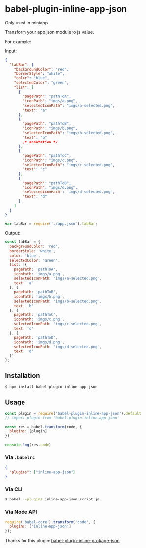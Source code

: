# babel-plugin-inline-app-json

Only used in miniapp

Transform your app.json module to js value.

For example: 

Input:
```json
{
  "tabBar": {
    "backgroundColor": "red",
    "borderStyle": "white",
    "color": "blue",
    "selectedColor": "green",
    "list": [
      {
        "pagePath": "pathToA",
        "iconPath": "imgs/a.png",
        "selectedIconPath": "imgs/a-selected.png",
        "text": "a"
      },
      {
        "pagePath": "pathToB",
        "iconPath": "imgs/b.png",
        "selectedIconPath": "imgs/b-selected.png",
        "text": "b"
        /* annotation */
      },
      {
        "pagePath": "pathToC",
        "iconPath": "imgs/c.png",
        "selectedIconPath": "imgs/c-selected.png",
        "text": "c"
      },
      {
        "pagePath": "pathToD",
        "iconPath": "imgs/d.png",
        "selectedIconPath": "imgs/d-selected.png",
        "text": "d"
      }
    ]
  }
}
```

```js
var tabBar = require('./app.json').tabBar;
```

Output:
```js
const tabBar = {
  backgroundColor: 'red',
  borderStyle: 'white',
  color: 'blue',
  selectedColor: 'green',
  list: [{
    pagePath: 'pathToA',
    iconPath: 'imgs/a.png',
    selectedIconPath: 'imgs/a-selected.png',
    text: 'a'
  }, {
    pagePath: 'pathToB',
    iconPath: 'imgs/b.png',
    selectedIconPath: 'imgs/b-selected.png',
    text: 'b'
  }, {
    pagePath: 'pathToC',
    iconPath: 'imgs/c.png',
    selectedIconPath: 'imgs/c-selected.png',
    text: 'c'
  }, {
    pagePath: 'pathToD',
    iconPath: 'imgs/d.png',
    selectedIconPath: 'imgs/d-selected.png',
    text: 'd'
  }]
};
```

## Installation

```sh
$ npm install babel-plugin-inline-app-json
```

## Usage

```js
const plugin = require('babel-plugin-inline-app-json').default
// import plugin from 'babel-plugin-inline-app-json' 

const res = babel.transform(code, {
  plugins: [plugin]
})

console.log(res.code)
```

### Via `.babelrc`

```json
{
  "plugins": ["inline-app-json"]
}
```

### Via CLI

```sh
$ babel --plugins inline-app-json script.js
```

### Via Node API

```js
require('babel-core').transform('code', {
  plugins: ['inline-app-json']
});
```

Thanks for this plugin: 
<a href="https://github.com/andrewimm/babel-plugin-inline-package-json">
babel-plugin-inline-package-json
</a>